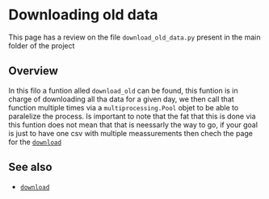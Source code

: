 # Downloading old data

This page has a review on the file `download_old_data.py` present in the main folder of the project

## Overview

In this filo a funtion alled `download_old` can be found, this funtion is in charge of downloading all tha data for a 
given day, we then call that function multiple times via a `multiprocessing.Pool` objet to be able to paralelize the process. Is important
to note that the fat that this is done via this funtion does not mean that that is neessarly the way to go, if your goal is just to have one csv 
with multiple meassurements then chech the page for the [`download`](download/module) 


## See also
* [`download`](download/module)